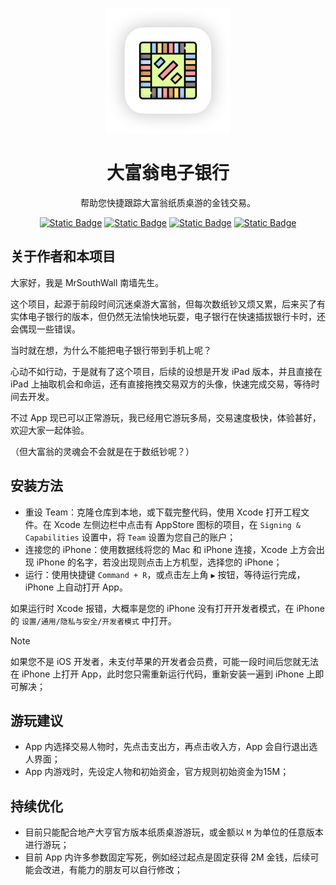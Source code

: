 
<p align="center">
  <img height="200" src="https://raw.githubusercontent.com/MrSouthWall/Monopoly-EBank/main/README-Assets/MonopolyLogo-Light-RoundedShadow.png">
</p>

<h1 align="center">大富翁电子银行</h1>

<p align="center">
  帮助您快捷跟踪大富翁纸质桌游的金钱交易。
</p>

<p align="center">
  <a href="https://developer.apple.com/swift/"><img alt="Static Badge" src="https://img.shields.io/badge/Language-Swift-F05138?logo=swift&logoColor=F05138"></a>
  <a href="https://developer.apple.com/cn/xcode/swiftui/"><img alt="Static Badge" src="https://img.shields.io/badge/UIFramework-SwiftUI-0062D4?logo=swift&logoColor=0062D4"></a>
  <a href="https://developer.apple.com/xcode/swiftdata/"><img alt="Static Badge" src="https://img.shields.io/badge/DataStorage-SwiftData-6F8C9C?logo=swift&logoColor=6F8C9C"></a>
  <a href="https://www.apple.com/ios/ios-17/"><img alt="Static Badge" src="https://img.shields.io/badge/Available-iOS 17+-green?logo=apple&logoColor=green"></a>
</p>

## 关于作者和本项目

大家好，我是 MrSouthWall 南墙先生。

这个项目，起源于前段时间沉迷桌游大富翁，但每次数纸钞又烦又累，后来买了有实体电子银行的版本，但仍然无法愉快地玩耍，电子银行在快速插拔银行卡时，还会偶现一些错误。

当时就在想，为什么不能把电子银行带到手机上呢？

心动不如行动，于是就有了这个项目，后续的设想是开发 iPad 版本，并且直接在 iPad 上抽取机会和命运，还有直接拖拽交易双方的头像，快速完成交易，等待时间去开发。

不过 App 现已可以正常游玩，我已经用它游玩多局，交易速度极快，体验甚好，欢迎大家一起体验。

（但大富翁的灵魂会不会就是在于数纸钞呢？）

## 安装方法

- 重设 Team：克隆仓库到本地，或下载完整代码，使用 Xcode 打开工程文件。在 Xcode 左侧边栏中点击有 AppStore 图标的项目，在 `Signing & Capabilities` 设置中，将 `Team` 设置为您自己的账户；
- 连接您的 iPhone：使用数据线将您的 Mac 和 iPhone 连接，Xcode 上方会出现 iPhone 的名字，若没出现则点击上方机型，选择您的 iPhone；
- 运行：使用快捷键 `Command + R`，或点击左上角 `▶️` 按钮，等待运行完成，iPhone 上自动打开 App。

如果运行时 Xcode 报错，大概率是您的 iPhone 没有打开开发者模式，在 iPhone 的 `设置/通用/隐私与安全/开发者模式` 中打开。

> [!note]
> 如果您不是 iOS 开发者，未支付苹果的开发者会员费，可能一段时间后您就无法在 iPhone 上打开 App，此时您只需重新运行代码，重新安装一遍到 iPhone 上即可解决；

## 游玩建议

- App 内选择交易人物时，先点击支出方，再点击收入方，App 会自行退出选人界面；
- App 内游戏时，先设定人物和初始资金，官方规则初始资金为15M；

## 持续优化

- 目前只能配合地产大亨官方版本纸质桌游游玩，或金额以 `M` 为单位的任意版本进行游玩；
- 目前 App 内许多参数固定写死，例如经过起点是固定获得 2M 金钱，后续可能会改进，有能力的朋友可以自行修改；
